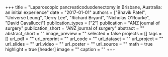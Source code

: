 +++
title = "Laparoscopic pancreaticoduodenectomy in Brisbane, Australia: an initial experience"
date = "2017-01-01"
authors = ["Bhavik Patel", "Universe Leung", "Jerry Lee", "Richard Bryant", "Nicholas O'Rourke", "David Cavallucci"]
publication_types = ["2"]
publication = "ANZ journal of surgery"
publication_short = "ANZ journal of surgery"
abstract = ""
abstract_short = ""
image_preview = ""
selected = false
projects = []
tags = []
url_pdf = ""
url_preprint = ""
url_code = ""
url_dataset = ""
url_project = ""
url_slides = ""
url_video = ""
url_poster = ""
url_source = ""
math = true
highlight = true
[header]
image = ""
caption = ""
+++
